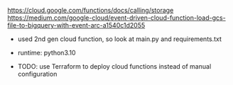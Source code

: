 https://cloud.google.com/functions/docs/calling/storage
https://medium.com/google-cloud/event-driven-cloud-function-load-gcs-file-to-bigquery-with-event-arc-a1540c1d2055

- used 2nd gen cloud function, so look at main.py and requirements.txt
- runtime: python3.10

- TODO: use Terraform to deploy cloud functions instead of manual configuration
